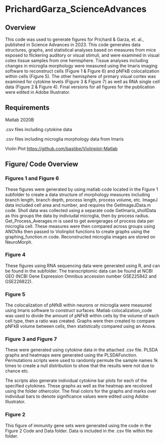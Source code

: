 # PrichardGarza_ScienceAdvances

## Overview
This code was used to generate figures for Prichard & Garza, et. al., published in Science Advances in 2023. This code generates data structures, graphs, and statistical analyses based on measures from mice exposed to flickering auditory or visual stimuli, and were examined in visual cotex tissue samples from one hemisphere. Tissue analyses including changes in microglia morphology were measured using the Imaris imaging software to reconstruct cells (Figure 1 & Figure 6) and pNFkB colocalization within cells (Figure 5). The other hemisphere of primary visual cortex was examined for cytokine levels (Figure 3 & Figure 7) as well as RNA single cell data (Figure 2 & Figure 4). Final versions for all figures for the publication were edited in Adobe Illustrator.

## Requirements
Matlab 2020B

.csv files including cytokine data

.csv files including microglia morphology data from Imaris

Violin Plot https://github.com/bastibe/Violinplot-Matlab

## Figure/ Code Overview

### Figures 1 and Figure 6
These figures were generated by using matlab code located in the Figure 1 subfolder to create a data structure of morphology measures including branch length, branch depth, process length, process volume, etc. ImageJ data included cell area and number, and requires the GetImageJData.m code. Sholl data was collected using a separate code GetImaris_shollData as this groups the data by indiviudal microglia, then by process radius. Get_Process_Averages.m is used to get avergerages of process data per microglia cell. 
These measures were then compared across groups using ANOVAs then passed to Violinplot functions to create graphs using the graphing_function.m code. Reconstructed microglia images are stored on NeuroMorph.

### Figure 4
These figures using RNA sequencing data were generated using R, and can be found in the subfolder.
The transcriptomic data can be found at NCBI GEO (NCBI Gene Expression Omnibus accession number GSE225842 and GSE226822).

### Figure 5
The colocalization of pNfkB within neurons or microglia were measured using Imaris software to construct surfaces. Matlab colocalization_code was used to divide the amount of pNFkB within cells by the volume of each cell type, then a ratio was created. Graphs were then created to compare pNFkB volume between cells, then statistically compared using an Anova. 

### Figure 3 and Figure 7 
These were generated using cytokine data in the attached .csv file.  PLSDA graphs and heatmaps were generated using the PLSDAFunction. Permutations scripts were used to randomly permute the sample names 1k times to create a null distribution to show that the results were not due to chance etc. 

The scripts also generate individual cytokine bar plots for each of the specified cytokines. These graphs as well as the heatmap are recolored using the folder othercolor. The final colors for the graphs and marks over individual bars to denote significance values were edited using Adobe Illustrator.

### Figure 2
This figure of immunity gene sets were generated using the code in the Figure 2 Code and Data folder. Data is included in the .csv file within the folder. 







